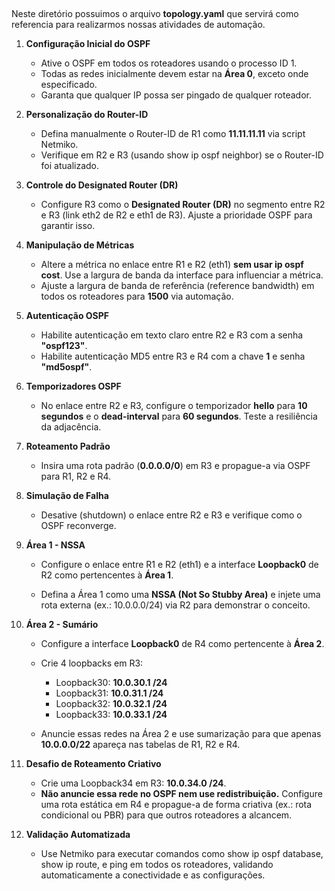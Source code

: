 ## 
Neste diretório possuimos o arquivo **topology.yaml** que servirá como referencia para realizarmos nossas atividades de automação.

1. **Configuração Inicial do OSPF**
    
    * Ative o OSPF em todos os roteadores usando o processo ID 1.
    * Todas as redes inicialmente devem estar na **Área 0**, exceto onde especificado.
    * Garanta que qualquer IP possa ser pingado de qualquer roteador.
        
2. **Personalização do Router-ID**
    
    * Defina manualmente o Router-ID de R1 como **11.11.11.11** via script Netmiko.
    * Verifique em R2 e R3 (usando show ip ospf neighbor) se o Router-ID foi atualizado.
        
3. **Controle do Designated Router (DR)**
    
    * Configure R3 como o **Designated Router (DR)** no segmento entre R2 e R3 (link eth2 de R2 e eth1 de R3). Ajuste a prioridade OSPF para garantir isso.
        
4. **Manipulação de Métricas**
    
    * Altere a métrica no enlace entre R1 e R2 (eth1) **sem usar ip ospf cost**. Use a largura de banda da interface para influenciar a métrica.
    * Ajuste a largura de banda de referência (reference bandwidth) em todos os roteadores para **1500** via automação.
        
5. **Autenticação OSPF**
    
    * Habilite autenticação em texto claro entre R2 e R3 com a senha **"ospf123"**.
    * Habilite autenticação MD5 entre R3 e R4 com a chave **1** e senha **"md5ospf"**.
        
6. **Temporizadores OSPF**
    
    * No enlace entre R2 e R3, configure o temporizador **hello** para **10 segundos** e o **dead-interval** para **60 segundos**. Teste a resiliência da adjacência.
        
7. **Roteamento Padrão**
    
    * Insira uma rota padrão (**0.0.0.0/0**) em R3 e propague-a via OSPF para R1, R2 e R4.
        
8. **Simulação de Falha**
    
    * Desative (shutdown) o enlace entre R2 e R3 e verifique como o OSPF reconverge.
        
9. **Área 1 - NSSA**
    
    * Configure o enlace entre R1 e R2 (eth1) e a interface **Loopback0** de R2 como pertencentes à **Área 1**.
        
    * Defina a Área 1 como uma **NSSA (Not So Stubby Area)** e injete uma rota externa (ex.: 10.0.0.0/24) via R2 para demonstrar o conceito.
        
10. **Área 2 - Sumário**
    
    * Configure a interface **Loopback0** de R4 como pertencente à **Área 2**.
    * Crie 4 loopbacks em R3:
        
        * Loopback30: **10.0.30.1 /24**
        * Loopback31: **10.0.31.1 /24**
        * Loopback32: **10.0.32.1 /24**
        * Loopback33: **10.0.33.1 /24**
            
    * Anuncie essas redes na Área 2 e use sumarização para que apenas **10.0.0.0/22** apareça nas tabelas de R1, R2 e R4.
        
11. **Desafio de Roteamento Criativo**
    
    * Crie uma Loopback34 em R3: **10.0.34.0 /24**.
    * **Não anuncie essa rede no OSPF nem use redistribuição.** Configure uma rota estática em R4 e propague-a de forma criativa (ex.: rota condicional ou PBR) para que outros roteadores a alcancem.
        
12. **Validação Automatizada**
    
    * Use Netmiko para executar comandos como show ip ospf database, show ip route, e ping em todos os roteadores, validando automaticamente a conectividade e as configurações.
   
